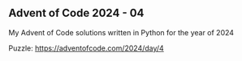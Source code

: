 ## Advent of Code 2024 - 04
My Advent of Code solutions written in Python for the year of 2024

Puzzle: https://adventofcode.com/2024/day/4